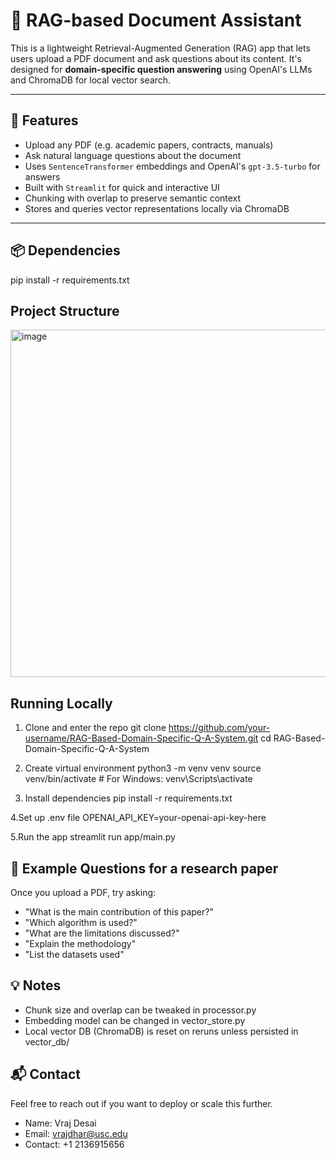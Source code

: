 # 🧠 RAG-based Document Assistant

This is a lightweight Retrieval-Augmented Generation (RAG) app that lets users upload a PDF document and ask questions about its content. It's designed for **domain-specific question answering** using OpenAI's LLMs and ChromaDB for local vector search.

---

## 🚀 Features

- Upload any PDF (e.g. academic papers, contracts, manuals)
- Ask natural language questions about the document
- Uses `SentenceTransformer` embeddings and OpenAI's `gpt-3.5-turbo` for answers
- Built with `Streamlit` for quick and interactive UI
- Chunking with overlap to preserve semantic context
- Stores and queries vector representations locally via ChromaDB

---

## 📦 Dependencies

pip install -r requirements.txt

## Project Structure

<img width="556" alt="image" src="https://github.com/user-attachments/assets/eb506ff1-a9d0-41f7-869f-bb876e9d6b19" />


## Running Locally

1. Clone and enter the repo
git clone https://github.com/your-username/RAG-Based-Domain-Specific-Q-A-System.git
cd RAG-Based-Domain-Specific-Q-A-System

2. Create virtual environment
python3 -m venv venv
source venv/bin/activate  # For Windows: venv\Scripts\activate

3. Install dependencies
pip install -r requirements.txt

4.Set up .env file
OPENAI_API_KEY=your-openai-api-key-here

5.Run the app
streamlit run app/main.py

## 🧾 Example Questions for a research paper

Once you upload a PDF, try asking:
- "What is the main contribution of this paper?"
- "Which algorithm is used?"
- "What are the limitations discussed?"
- "Explain the methodology"
- "List the datasets used"

## 💡 Notes
- Chunk size and overlap can be tweaked in processor.py
- Embedding model can be changed in vector_store.py
- Local vector DB (ChromaDB) is reset on reruns unless persisted in vector_db/

## 📬 Contact
Feel free to reach out if you want to deploy or scale this further.
- Name: Vraj Desai
- Email: vrajdhar@usc.edu
- Contact: +1 2136915656
